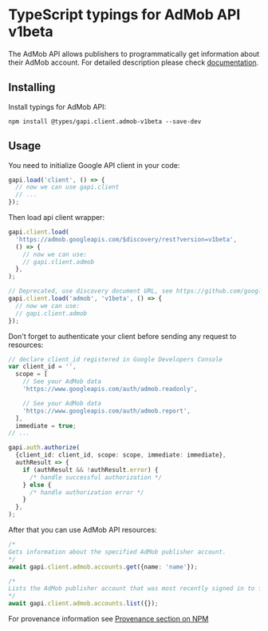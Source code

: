 # TypeScript typings for AdMob API v1beta

The AdMob API allows publishers to programmatically get information about their AdMob account.
For detailed description please check [documentation](https://developers.google.com/admob/api/).

## Installing

Install typings for AdMob API:

```
npm install @types/gapi.client.admob-v1beta --save-dev
```

## Usage

You need to initialize Google API client in your code:

```typescript
gapi.load('client', () => {
  // now we can use gapi.client
  // ...
});
```

Then load api client wrapper:

```typescript
gapi.client.load(
  'https://admob.googleapis.com/$discovery/rest?version=v1beta',
  () => {
    // now we can use:
    // gapi.client.admob
  },
);
```

```typescript
// Deprecated, use discovery document URL, see https://github.com/google/google-api-javascript-client/blob/master/docs/reference.md#----gapiclientloadname----version----callback--
gapi.client.load('admob', 'v1beta', () => {
  // now we can use:
  // gapi.client.admob
});
```

Don't forget to authenticate your client before sending any request to resources:

```typescript
// declare client_id registered in Google Developers Console
var client_id = '',
  scope = [
    // See your AdMob data
    'https://www.googleapis.com/auth/admob.readonly',

    // See your AdMob data
    'https://www.googleapis.com/auth/admob.report',
  ],
  immediate = true;
// ...

gapi.auth.authorize(
  {client_id: client_id, scope: scope, immediate: immediate},
  authResult => {
    if (authResult && !authResult.error) {
      /* handle successful authorization */
    } else {
      /* handle authorization error */
    }
  },
);
```

After that you can use AdMob API resources: <!-- TODO: make this work for multiple namespaces -->

```typescript
/*
Gets information about the specified AdMob publisher account.
*/
await gapi.client.admob.accounts.get({name: 'name'});

/*
Lists the AdMob publisher account that was most recently signed in to from the AdMob UI. For more information, see https://support.google.com/admob/answer/10243672.
*/
await gapi.client.admob.accounts.list({});
```

For provenance information see [Provenance section on NPM](https://www.npmjs.com/package/@maxim_mazurok/gapi.client.admob-v1beta#Provenance:~:text=none-,Provenance,-Built%20and%20signed)
